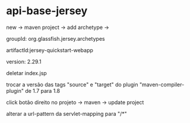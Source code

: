 # api-base-jersey

new -> maven project -> add archetype ->

groupId: org.glassfish.jersey.archetypes

artifactId:jersey-quickstart-webapp

version: 2.29.1

deletar index.jsp

trocar a versão das tags "source" e "target" do plugin "maven-compiler-plugin" de 1.7 para 1.8

click botão direito no projeto -> maven -> update project

alterar a url-pattern da servlet-mapping para "/*"
